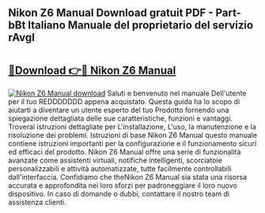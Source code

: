 ## Nikon Z6 Manual Download gratuit PDF - Part-bBt Italiano Manuale del proprietario del servizio rAvgI

# <h2><a href="http://dfggauo.blite.top/?on=Nikon+Z6+Manual">🔗Download 👉🔴 Nikon Z6 Manual</a></h2>

[![Nikon Z6 Manual download](https://i.imgur.com/lujVjoI.png)](http://dfggauo.blite.top/?on=Nikon+Z6+Manual)
Saluti e benvenuto nel manuale Dell'utente per il tuo REDDDDDDD appena acquistato. Questa guida ha lo scopo di aiutarti a diventare un utente esperto del tuo Prodotto fornendo una spiegazione dettagliata delle sue caratteristiche, funzioni e vantaggi. Troverai istruzioni dettagliate per L'installazione, L'uso, la manutenzione e la risoluzione dei problemi. Istruzioni di base Nikon Z6 Manual questo manuale contiene istruzioni importanti per la configurazione e il funzionamento sicuri ed efficaci del prodotto. Nikon Z6 Manual offre una serie di funzionalità avanzate come assistenti virtuali, notifiche intelligenti, scorciatoie personalizzabili e attività automatizzate, tutte facilmente controllabili dall'interfaccia. Confidiamo che theNikon Z6 Manual sia stata una risorsa accurata e approfondita nei loro sforzi per padroneggiare il loro nuovo dispositivo. In caso di domande o dubbi, contattare il nostro team di assistenza clienti.
